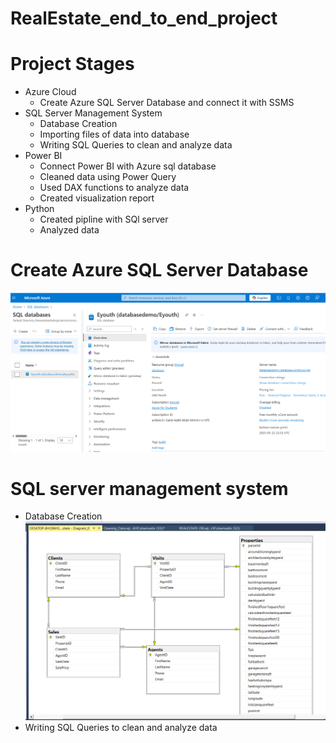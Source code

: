 # RealEstate_end_to_end_project
# Project Stages
- Azure Cloud
   - Create Azure SQL Server Database and connect it with SSMS
- SQL Server Management System 
    - Database Creation
    - Importing files of data into database
    - Writing SQL Queries to clean and analyze data
- Power BI
    - Connect Power BI with Azure sql database
    - Cleaned data using Power Query
    - Used DAX functions to analyze data
    - Created visualization report
-  Python
   - Created pipline with SQl server
   - Analyzed data
# Create Azure SQL Server Database
  ![azure](https://github.com/Saragamil3/RealEstate_end_to_end_project/blob/main/Screenshot%202025-05-23%20161830.png)
# SQL server management system 
- Database Creation
  ![ERD](https://github.com/Saragamil3/RealEstate_end_to_end_project/blob/main/Screenshot%202025-05-26%20140043.png)
- Writing SQL Queries to clean and analyze data
